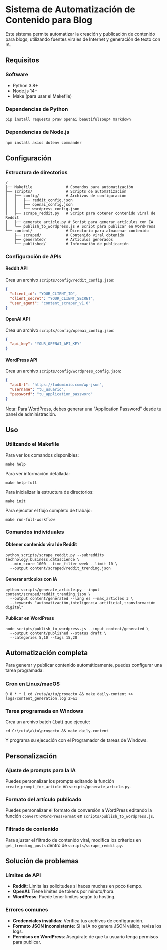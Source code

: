 # Sistema de Automatización de Contenido para Blog

Este sistema permite automatizar la creación y publicación de contenido para blogs, utilizando fuentes virales de Internet y generación de texto con IA.

## Requisitos

### Software
- Python 3.8+
- Node.js 14+
- Make (para usar el Makefile)

### Dependencias de Python
```
pip install requests praw openai beautifulsoup4 markdown
```

### Dependencias de Node.js
```
npm install axios dotenv commander
```

## Configuración

### Estructura de directorios
```
/
├── Makefile               # Comandos para automatización
├── scripts/               # Scripts de automatización
│   ├── config/            # Archivos de configuración
│   │   ├── reddit_config.json
│   │   ├── openai_config.json
│   │   └── wordpress_config.json
│   ├── scrape_reddit.py   # Script para obtener contenido viral de Reddit
│   ├── generate_article.py # Script para generar artículos con IA
│   └── publish_to_wordpress.js # Script para publicar en WordPress
└── content/               # Directorio para almacenar contenido
    ├── scraped/           # Contenido viral obtenido
    ├── generated/         # Artículos generados
    └── published/         # Información de publicación
```

### Configuración de APIs

#### Reddit API
Crea un archivo `scripts/config/reddit_config.json`:
```json
{
  "client_id": "YOUR_CLIENT_ID",
  "client_secret": "YOUR_CLIENT_SECRET",
  "user_agent": "content_scraper_v1.0"
}
```

#### OpenAI API
Crea un archivo `scripts/config/openai_config.json`:
```json
{
  "api_key": "YOUR_OPENAI_API_KEY"
}
```

#### WordPress API
Crea un archivo `scripts/config/wordpress_config.json`:
```json
{
  "apiUrl": "https://tudominio.com/wp-json",
  "username": "tu_usuario",
  "password": "tu_application_password"
}
```

Nota: Para WordPress, debes generar una "Application Password" desde tu panel de administración.

## Uso

### Utilizando el Makefile

Para ver los comandos disponibles:
```
make help
```

Para ver información detallada:
```
make help-full
```

Para inicializar la estructura de directorios:
```
make init
```

Para ejecutar el flujo completo de trabajo:
```
make run-full-workflow
```

### Comandos individuales

#### Obtener contenido viral de Reddit
```
python scripts/scrape_reddit.py --subreddits technology,business,datascience \
  --min_score 1000 --time_filter week --limit 10 \
  --output content/scraped/reddit_trending.json
```

#### Generar artículos con IA
```
python scripts/generate_article.py --input content/scraped/reddit_trending.json \
  --output content/generated --lang es --max_articles 3 \
  --keywords "automatización,inteligencia artificial,transformación digital"
```

#### Publicar en WordPress
```
node scripts/publish_to_wordpress.js --input content/generated \
  --output content/published --status draft \
  --categories 5,10 --tags 15,20
```

## Automatización completa

Para generar y publicar contenido automáticamente, puedes configurar una tarea programada:

### Cron en Linux/macOS
```
0 8 * * 1 cd /ruta/a/tu/proyecto && make daily-content >> logs/content_generation.log 2>&1
```

### Tarea programada en Windows
Crea un archivo batch (.bat) que ejecute:
```
cd C:\ruta\a\tu\proyecto && make daily-content
```

Y programa su ejecución con el Programador de tareas de Windows.

## Personalización

### Ajuste de prompts para la IA
Puedes personalizar los prompts editando la función `create_prompt_for_article` en `scripts/generate_article.py`.

### Formato del artículo publicado
Puedes personalizar el formato de conversión a WordPress editando la función `convertToWordPressFormat` en `scripts/publish_to_wordpress.js`.

### Filtrado de contenido
Para ajustar el filtrado de contenido viral, modifica los criterios en `get_trending_posts` dentro de `scripts/scrape_reddit.py`.

## Solución de problemas

### Límites de API
- **Reddit**: Limita las solicitudes si haces muchas en poco tiempo.
- **OpenAI**: Tiene límites de tokens por minuto/hora.
- **WordPress**: Puede tener límites según tu hosting.

### Errores comunes
- **Credenciales inválidas**: Verifica tus archivos de configuración.
- **Formato JSON inconsistente**: Si la IA no genera JSON válido, revisa los logs.
- **Permisos en WordPress**: Asegúrate de que tu usuario tenga permisos para publicar. 